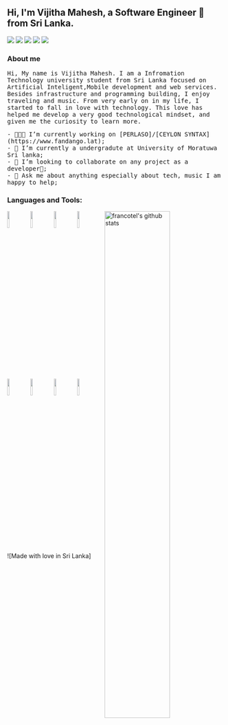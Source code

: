 <!--
### Hi there 👋
**vijitha-mahesh/vijitha-mahesh** is a ✨ _special_ ✨ repository because its `README.md` (this file) appears on your GitHub profile.

Here are some ideas to get you started:

- 🔭 I’m currently working on ...
- 🌱 I’m currently learning ...
- 👯 I’m looking to collaborate on ...
- 🤔 I’m looking for help with ...
- 💬 Ask me about ...
- 📫 How to reach me: ...
- 😄 Pronouns: ...
- ⚡ Fun fact: ...
-->

<!-- Your title -->
## Hi, I'm Vijitha Mahesh, a Software Engineer 🚀 from Sri Lanka.

<p align="left">
<a href="https://www.linkedin.com/in/franconavarro/"><img src="https://img.shields.io/badge/linkedin-%230077B5.svg?&style=for-the-badge&logo=linkedin&logoColor=white"/></a>
<a href="https://github.com/francotel"><img src="https://img.shields.io/badge/github-%23000000.svg?&style=for-the-badge&logo=github&logoColor=white"/></a>
<a href="mailto:franco.navarrotel@gmail.com"><img src="https://img.shields.io/badge/gmail-%23d44638.svg?&style=for-the-badge&logo=gmail&logoColor=white"/></a>
<a href="https://instagram.com/smrtdvlpr"><img src="https://img.shields.io/badge/twitter-%231DA1F2.svg?&style=for-the-badge&logo=twitter&logoColor=white"/></a>
<a href="https://dev.to/francotel"><img src="https://img.shields.io/badge/dev.to-%230A0A0A.svg?&style=for-the-badge&logo=dev-dot-to&logoColor=white"/></a>
</p>

### About me
<p align="left"> <samp>Hi, My name is Vijitha Mahesh. I am a Infromation Technology university student from Sri Lanka focused on Artificial Inteligent,Mobile development and web services. Besides infrastructure and programming building, I enjoy traveling and music.
From very early on in my life, I started to fall in love with technology. This love has helped me develop a very good technological mindset, and given me the curiosity to learn more.

<p align="left"> <samp>
- 👨🏽‍💻 I’m currently working on [PERLASO]/[CEYLON SYNTAX](https://www.fandango.lat);<br>
- 🌱 I’m currently a undergradute at University of Moratuwa Sri lanka;<br>
- 🔭 I’m looking to collaborate on any project as a developer🤝;<br>
- 💬 Ask me about anything especially about tech, music I am happy to help;<br>

### Languages and Tools:

<!-- Your github readme stats
You can use this api: https://github.com/anuraghazra/github-readme-stats
-->
<p>
    <img width="55%" align="right" alt="francotel's github stats" src="https://github-readme-stats.vercel.app/api?username=francotel&show_icons=true&hide_border=true" />
  </a>
  
  <!-- Your languages and tools. Be careful with the alignment. 
  You can use this sites to get logos: https://www.vectorlogo.zone or https://simpleicons.org/
  -->
  <img width="10%" src="https://www.vectorlogo.zone/logos/dotnet/dotnet-ar21.svg">
	<img width="10%" src="https://www.vectorlogo.zone/logos/w3_html5/w3_html5-ar21.svg">
	<img width="10%" src="https://www.vectorlogo.zone/logos/netlifyapp_watercss/netlifyapp_watercss-ar21.svg">
	<img width="10%" src="https://www.vectorlogo.zone/logos/microsoft_azure/microsoft_azure-ar21.svg">
  <br />
  <img width="10%" src="https://www.vectorlogo.zone/logos/mysql/mysql-ar21.svg">
	<img width="10%" src="https://www.vectorlogo.zone/logos/python/python-ar21.svg">
	<img width="10%" src="https://www.vectorlogo.zone/logos/reactjs/reactjs-ar21.svg">
	<img width="10%" src="https://www.vectorlogo.zone/logos/git-scm/git-scm-ar21.svg">
  <br />
  
</p>


![Made with love in Sri Lanka]
